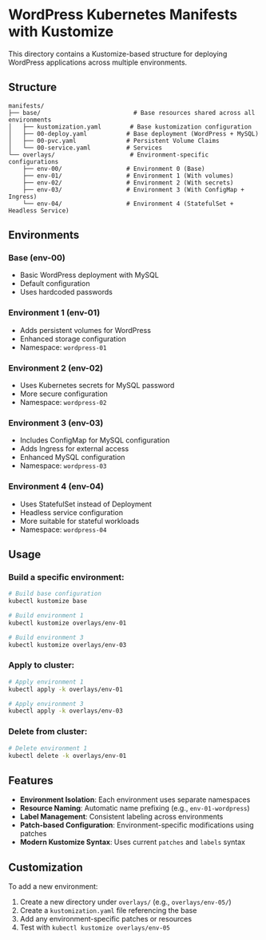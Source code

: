 # WordPress Kubernetes Manifests with Kustomize

This directory contains a Kustomize-based structure for deploying WordPress applications across multiple environments.

## Structure

```
manifests/
├── base/                          # Base resources shared across all environments
│   ├── kustomization.yaml        # Base kustomization configuration
│   ├── 00-deploy.yaml           # Base deployment (WordPress + MySQL)
│   ├── 00-pvc.yaml              # Persistent Volume Claims
│   └── 00-service.yaml          # Services
└── overlays/                     # Environment-specific configurations
    ├── env-00/                  # Environment 0 (Base)
    ├── env-01/                  # Environment 1 (With volumes)
    ├── env-02/                  # Environment 2 (With secrets)
    ├── env-03/                  # Environment 3 (With ConfigMap + Ingress)
    └── env-04/                  # Environment 4 (StatefulSet + Headless Service)
```

## Environments

### Base (env-00)
- Basic WordPress deployment with MySQL
- Default configuration
- Uses hardcoded passwords

### Environment 1 (env-01)
- Adds persistent volumes for WordPress
- Enhanced storage configuration
- Namespace: `wordpress-01`

### Environment 2 (env-02)
- Uses Kubernetes secrets for MySQL password
- More secure configuration
- Namespace: `wordpress-02`

### Environment 3 (env-03)
- Includes ConfigMap for MySQL configuration
- Adds Ingress for external access
- Enhanced MySQL configuration
- Namespace: `wordpress-03`

### Environment 4 (env-04)
- Uses StatefulSet instead of Deployment
- Headless service configuration
- More suitable for stateful workloads
- Namespace: `wordpress-04`

## Usage

### Build a specific environment:

```bash
# Build base configuration
kubectl kustomize base

# Build environment 1
kubectl kustomize overlays/env-01

# Build environment 3
kubectl kustomize overlays/env-03
```

### Apply to cluster:

```bash
# Apply environment 1
kubectl apply -k overlays/env-01

# Apply environment 3
kubectl apply -k overlays/env-03
```

### Delete from cluster:

```bash
# Delete environment 1
kubectl delete -k overlays/env-01
```

## Features

- **Environment Isolation**: Each environment uses separate namespaces
- **Resource Naming**: Automatic name prefixing (e.g., `env-01-wordpress`)
- **Label Management**: Consistent labeling across environments
- **Patch-based Configuration**: Environment-specific modifications using patches
- **Modern Kustomize Syntax**: Uses current `patches` and `labels` syntax

## Customization

To add a new environment:

1. Create a new directory under `overlays/` (e.g., `overlays/env-05/`)
2. Create a `kustomization.yaml` file referencing the base
3. Add any environment-specific patches or resources
4. Test with `kubectl kustomize overlays/env-05`
